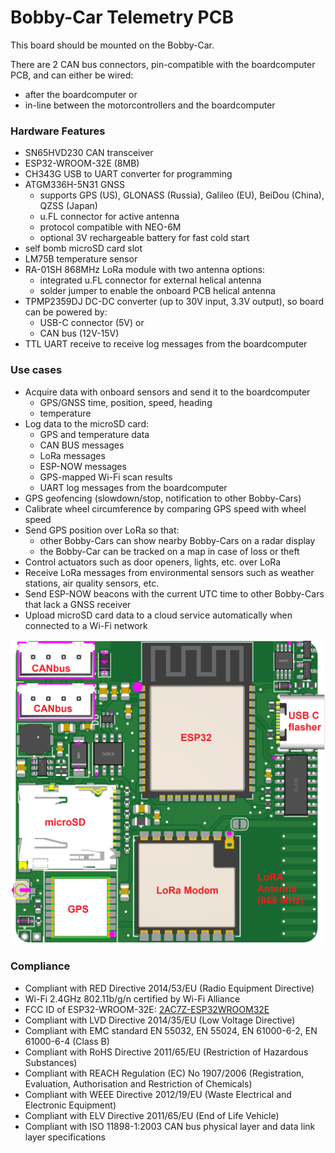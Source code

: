 # Bobby-Car Telemetry PCB

This board should be mounted on the Bobby-Car.

There are 2 CAN bus connectors, pin-compatible with the boardcomputer PCB, and can either be wired:
- after the boardcomputer or
- in-line between the motorcontrollers and the boardcomputer

### Hardware Features
- SN65HVD230 CAN transceiver
- ESP32-WROOM-32E (8MB)
- CH343G USB to UART converter for programming
- ATGM336H-5N31 GNSS
  - supports GPS (US), GLONASS (Russia), Galileo (EU), BeiDou (China), QZSS (Japan)
  - u.FL connector for active antenna 
  - protocol compatible with NEO-6M
  - optional 3V rechargeable battery for fast cold start
- self bomb microSD card slot
- LM75B temperature sensor
- RA-01SH 868MHz LoRa module with two antenna options:
  - integrated u.FL connector for external helical antenna
  - solder jumper to enable the onboard PCB helical antenna
- TPMP2359DJ DC-DC converter (up to 30V input, 3.3V output), so board can be powered by:
  - USB-C connector (5V) or
  - CAN bus (12V-15V)
- TTL UART receive to receive log messages from the boardcomputer

### Use cases
- Acquire data with onboard sensors and send it to the boardcomputer
  - GPS/GNSS time, position, speed, heading
  - temperature
- Log data to the microSD card:
   - GPS and temperature data
   - CAN BUS messages
   - LoRa messages
   - ESP-NOW messages
   - GPS-mapped Wi-Fi scan results
   - UART log messages from the boardcomputer
- GPS geofencing (slowdown/stop, notification to other Bobby-Cars)
- Calibrate wheel circumference by comparing GPS speed with wheel speed
- Send GPS position over LoRa so that:
  - other Bobby-Cars can show nearby Bobby-Cars on a radar display
  - the Bobby-Car can be tracked on a map in case of loss or theft
- Control actuators such as door openers, lights, etc. over LoRa
- Receive LoRa messages from environmental sensors such as weather stations, air quality sensors, etc.
- Send ESP-NOW beacons with the current UTC time to other Bobby-Cars that lack a GNSS receiver
- Upload microSD card data to a cloud service automatically when connected to a Wi-Fi network

![PCB image](documentation/top_view_annotated.png)

### Compliance
- Compliant with RED Directive 2014/53/EU (Radio Equipment Directive)
- Wi-Fi 2.4GHz 802.11b/g/n certified by Wi-Fi Alliance
- FCC ID of ESP32-WROOM-32E: [2AC7Z-ESP32WROOM32E](https://fccid.io/2AC7Z-ESP32WROOM32E)
- Compliant with LVD Directive 2014/35/EU (Low Voltage Directive)
- Compliant with EMC standard EN 55032, EN 55024, EN 61000-6-2, EN 61000-6-4 (Class B)
- Compliant with RoHS Directive 2011/65/EU (Restriction of Hazardous Substances)
- Compliant with REACH Regulation (EC) No 1907/2006 (Registration, Evaluation, Authorisation and Restriction of Chemicals)
- Compliant with WEEE Directive 2012/19/EU (Waste Electrical and Electronic Equipment)
- Compliant with ELV Directive 2011/65/EU (End of Life Vehicle)
- Compliant with ISO 11898-1:2003 CAN bus physical layer and data link layer specifications
